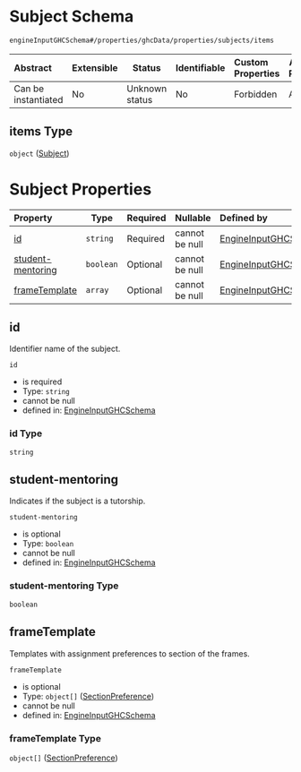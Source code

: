 # Subject Schema

```txt
engineInputGHCSchema#/properties/ghcData/properties/subjects/items
```




| Abstract            | Extensible | Status         | Identifiable | Custom Properties | Additional Properties | Access Restrictions | Defined In                                                         |
| :------------------ | ---------- | -------------- | ------------ | :---------------- | --------------------- | ------------------- | ------------------------------------------------------------------ |
| Can be instantiated | No         | Unknown status | No           | Forbidden         | Allowed               | none                | [ghc.schema.json\*](../out/ghc.schema.json "open original schema") |

## items Type

`object` ([Subject](ghc-properties-ghcdata-properties-subjects-subject.md))

# Subject Properties

| Property                                | Type      | Required | Nullable       | Defined by                                                                                                                                                                                                   |
| :-------------------------------------- | --------- | -------- | -------------- | :----------------------------------------------------------------------------------------------------------------------------------------------------------------------------------------------------------- |
| [id](#id)                               | `string`  | Required | cannot be null | [EngineInputGHCSchema](ghc-properties-ghcdata-properties-subjects-subject-properties-id.md "engineInputGHCSchema#/properties/ghcData/properties/subjects/items/properties/id")                               |
| [student-mentoring](#student-mentoring) | `boolean` | Optional | cannot be null | [EngineInputGHCSchema](ghc-properties-ghcdata-properties-subjects-subject-properties-student-mentoring.md "engineInputGHCSchema#/properties/ghcData/properties/subjects/items/properties/student-mentoring") |
| [frameTemplate](#frametemplate)         | `array`   | Optional | cannot be null | [EngineInputGHCSchema](ghc-definitions-frametemplate.md "engineInputGHCSchema#/properties/ghcData/properties/subjects/items/properties/frameTemplate")                                                       |

## id

Identifier name of the subject.


`id`

-   is required
-   Type: `string`
-   cannot be null
-   defined in: [EngineInputGHCSchema](ghc-properties-ghcdata-properties-subjects-subject-properties-id.md "engineInputGHCSchema#/properties/ghcData/properties/subjects/items/properties/id")

### id Type

`string`

## student-mentoring

Indicates if the subject is a tutorship.


`student-mentoring`

-   is optional
-   Type: `boolean`
-   cannot be null
-   defined in: [EngineInputGHCSchema](ghc-properties-ghcdata-properties-subjects-subject-properties-student-mentoring.md "engineInputGHCSchema#/properties/ghcData/properties/subjects/items/properties/student-mentoring")

### student-mentoring Type

`boolean`

## frameTemplate

Templates with assignment preferences to section of the frames.


`frameTemplate`

-   is optional
-   Type: `object[]` ([SectionPreference](ghc-definitions-frametemplate-sectionpreference.md))
-   cannot be null
-   defined in: [EngineInputGHCSchema](ghc-definitions-frametemplate.md "engineInputGHCSchema#/properties/ghcData/properties/subjects/items/properties/frameTemplate")

### frameTemplate Type

`object[]` ([SectionPreference](ghc-definitions-frametemplate-sectionpreference.md))
